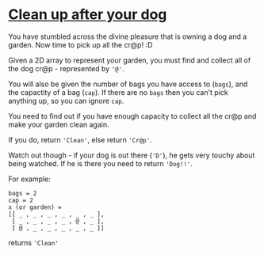 # [Clean up after your dog](https://www.codewars.com/kata/clean-up-after-your-dog "https://www.codewars.com/kata/57faa6ff9610ce181b000028")

You have stumbled across the divine pleasure that is owning a dog and a garden. Now time to pick up all the cr@p! :D

Given a 2D array to represent your garden, you must find and collect all of the dog cr@p - represented by `'@'`.

You will also be given the number of bags you have access to (`bags`), and the capactity of a bag (`cap`). If there are no `bags` then you can't pick anything up, so you can ignore `cap`.

You need to find out if you have enough capacity to collect all the cr@p and make your garden clean again. 

If you do, return `'Clean'`, else return `'Cr@p'`.

Watch out though - if your dog is out there (`'D'`), he gets very touchy about being watched. If he is there you need to return `'Dog!!'`.

For example:

```
bags = 2
cap = 2
x (or garden) =
[[ _ , _ , _ , _ , _ , _ ],
 [ _ , _ , _ , _ , @ , _ ],
 [ @ , _ , _ , _ , _ , _ ]]
```

returns `'Clean'`
